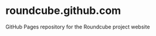 roundcube.github.com
====================

GitHub Pages repository for the Roundcube project website